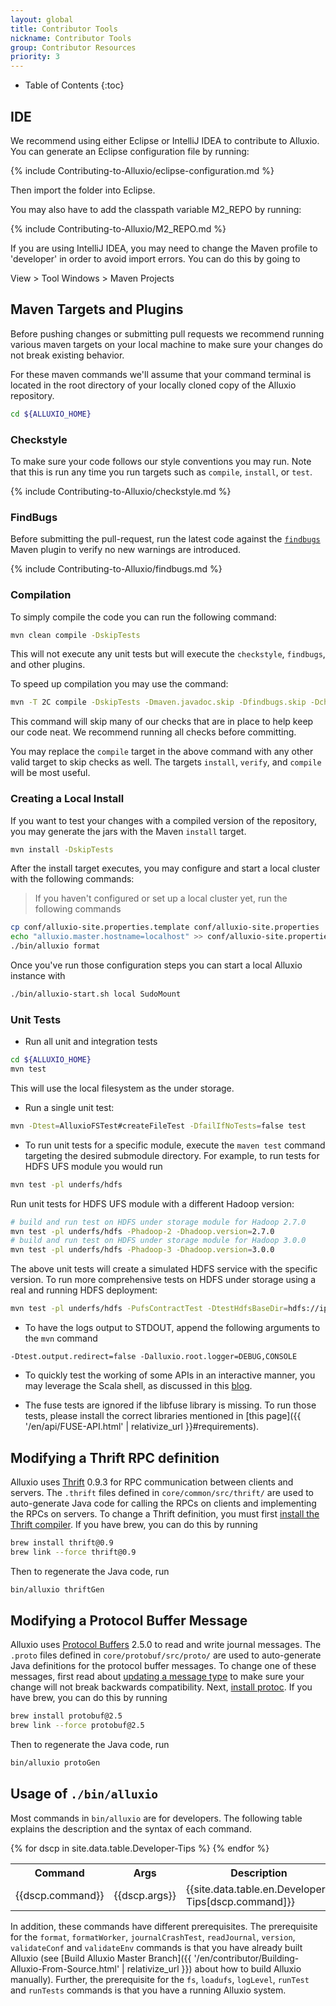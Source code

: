 ```yaml
---
layout: global
title: Contributor Tools
nickname: Contributor Tools
group: Contributor Resources
priority: 3
---
```


* Table of Contents
{:toc}

## IDE

We recommend using either Eclipse or IntelliJ IDEA to contribute to Alluxio. You can generate an
Eclipse configuration file by running:

{% include Contributing-to-Alluxio/eclipse-configuration.md %}

Then import the folder into Eclipse.

You may also have to add the classpath variable M2_REPO by running:

{% include Contributing-to-Alluxio/M2_REPO.md %}

If you are using IntelliJ IDEA, you may need to change the Maven profile to 'developer' in order
to avoid import errors. You can do this by going to

View > Tool Windows > Maven Projects

## Maven Targets and Plugins

Before pushing changes or submitting pull requests we recommend running various maven targets on
your local machine to make sure your changes do not break existing behavior.

For these maven commands we'll assume that your command terminal is located in the root directory
of your locally cloned copy of the Alluxio repository.

```bash
cd ${ALLUXIO_HOME}
```

### Checkstyle

To make sure your code follows our style conventions you may run. Note that this is run any time
you run targets such as `compile`, `install`, or `test`.

{% include Contributing-to-Alluxio/checkstyle.md %}

### FindBugs

Before submitting the pull-request, run the latest code against the
[`findbugs`](http://findbugs.sourceforge.net/) Maven plugin to verify no new warnings are
introduced.

{% include Contributing-to-Alluxio/findbugs.md %}

### Compilation

To simply compile the code you can run the following command:

```bash
mvn clean compile -DskipTests
```

This will not execute any unit tests but will execute the `checkstyle`, `findbugs`, and other
plugins.

To speed up compilation you may use the command:

```bash
mvn -T 2C compile -DskipTests -Dmaven.javadoc.skip -Dfindbugs.skip -Dcheckstyle.skip -Dlicense.skip
```

This command will skip many of our checks that are in place to help keep our code neat. We
recommend running all checks before committing.

You may replace the `compile` target in the above command with any other valid target to skip checks
as well. The targets `install`, `verify`, and `compile` will be most useful.


### Creating a Local Install

If you want to test your changes with a compiled version of the repository, you may generate the
jars with the Maven `install` target.

```bash
mvn install -DskipTests
```

After the install target executes, you may configure and start a local cluster
with the following commands:

> If you haven't configured or set up a local cluster yet, run the following commands

```bash
cp conf/alluxio-site.properties.template conf/alluxio-site.properties
echo "alluxio.master.hostname=localhost" >> conf/alluxio-site.properties
./bin/alluxio format
```

Once you've run those configuration steps you can start a local Alluxio instance with

```bash
./bin/alluxio-start.sh local SudoMount
```

### Unit Tests

- Run all unit and integration tests

```bash
cd ${ALLUXIO_HOME}
mvn test
```

This will use the local filesystem as the under storage.

- Run a single unit test:

```bash
mvn -Dtest=AlluxioFSTest#createFileTest -DfailIfNoTests=false test
```

- To run unit tests for a specific module, execute the `maven test` command targeting
the desired submodule directory. For example, to run tests for HDFS UFS module you would run

```bash
mvn test -pl underfs/hdfs
```

Run unit tests for HDFS UFS module with a different Hadoop version:

```bash
# build and run test on HDFS under storage module for Hadoop 2.7.0
mvn test -pl underfs/hdfs -Phadoop-2 -Dhadoop.version=2.7.0
# build and run test on HDFS under storage module for Hadoop 3.0.0
mvn test -pl underfs/hdfs -Phadoop-3 -Dhadoop.version=3.0.0
```

The above unit tests will create a simulated HDFS service with the specific version.
To run more comprehensive tests on HDFS under storage using a real and running HDFS deployment:

```bash
mvn test -pl underfs/hdfs -PufsContractTest -DtestHdfsBaseDir=hdfs://ip:port/alluxio_test
```

- To have the logs output to STDOUT, append the following arguments to the `mvn` command

```
-Dtest.output.redirect=false -Dalluxio.root.logger=DEBUG,CONSOLE
```

- To quickly test the working of some APIs in an interactive manner, you may
leverage the Scala shell, as discussed in this
[blog](http://scala4fun.tumblr.com/post/84791653967/interactivejavacoding).

- The fuse tests are ignored if the libfuse library is missing. To run those tests, please install the correct libraries
mentioned in [this page]({{ '/en/api/FUSE-API.html' | relativize_url }}#requirements).

## Modifying a Thrift RPC definition

Alluxio uses [Thrift](https://thrift.apache.org/) 0.9.3 for RPC communication between clients and servers. The `.thrift`
files defined in `core/common/src/thrift/` are used to auto-generate Java code for calling the
RPCs on clients and implementing the RPCs on servers. To change a Thrift definition, you
must first [install the Thrift compiler](https://thrift.apache.org/docs/install/).
If you have brew, you can do this by running

```bash
brew install thrift@0.9
brew link --force thrift@0.9
```

Then to regenerate the Java code, run

```bash
bin/alluxio thriftGen
```

## Modifying a Protocol Buffer Message

Alluxio uses [Protocol Buffers](https://developers.google.com/protocol-buffers/) 2.5.0 to read and write journal messages. The `.proto` files
defined in `core/protobuf/src/proto/` are used to auto-generate Java definitions for
the protocol buffer messages. To change one of these messages, first read about
[updating a message type](https://developers.google.com/protocol-buffers/docs/proto#updating)
to make sure your change will not break backwards compatibility. Next,
[install protoc](https://github.com/google/protobuf#protocol-buffers---googles-data-interchange-format).
If you have brew, you can do this by running

```bash
brew install protobuf@2.5
brew link --force protobuf@2.5
```

Then to regenerate the Java code, run

```bash
bin/alluxio protoGen
```

## Usage of `./bin/alluxio`

Most commands in `bin/alluxio` are for developers. The following table explains the description and
the syntax of each command.

<table class="table table-striped">
    <tr><th>Command</th><th>Args</th><th>Description</th></tr>
    {% for dscp in site.data.table.Developer-Tips %}
        <tr>
            <td>{{dscp.command}}</td>
            <td>{{dscp.args}}</td>
            <td>{{site.data.table.en.Developer-Tips[dscp.command]}}</td>
        </tr>
    {% endfor %}
</table>

In addition, these commands have different prerequisites. The prerequisite for the `format`,
`formatWorker`, `journalCrashTest`, `readJournal`, `version`, `validateConf` and `validateEnv` commands is that you
have already built Alluxio (see
[Build Alluxio Master Branch]({{ '/en/contributor/Building-Alluxio-From-Source.html' | relativize_url }}) about how to build Alluxio manually).
Further, the prerequisite for the `fs`, `loadufs`, `logLevel`, `runTest` and `runTests` commands is that you
have a running Alluxio system.
